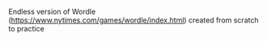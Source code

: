 Endless version of Wordle (https://www.nytimes.com/games/wordle/index.html) created from scratch to practice
